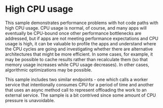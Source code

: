# High CPU usage

This sample demonstrates performance problems with hot code paths with high CPU usage. CPU usage is normal, of course, and many apps will eventually be CPU-bound once other performance bottlenecks are addressed, but if apps are not meeting performance expectations and CPU usage is high, it can be valuable to profile the apps and understand where the CPU cycles are going and investigating whether there are alternative architectures that might be more efficient. In some cases, for example, it may be possible to cache results rather than recalculate them (so that memory usage increases while CPU usage decreases). In other cases, algorithmic optimizations may be possible.

This sample includes two similar endpoints - one which calls a worker service that intentionally consumes CPU for a period of time and another that uses an async method call to represent offloading the work to an external service. The sample is a bit contrived since some amount of CPU pressure is unavoidable.
